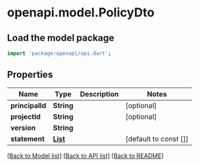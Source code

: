 # openapi.model.PolicyDto

## Load the model package

```dart
import 'package:openapi/api.dart';
```

## Properties

| Name            | Type                                                  | Description | Notes                 |
| --------------- | ----------------------------------------------------- | ----------- | --------------------- |
| **principalId** | **String**                                            |             | [optional]            |
| **projectId**   | **String**                                            |             | [optional]            |
| **version**     | **String**                                            |             |
| **statement**   | [**List<PolicyStatementDto>**](PolicyStatementDto.md) |             | [default to const []] |

[[Back to Model list]](../README.md#documentation-for-models) [[Back to API list]](../README.md#documentation-for-api-endpoints) [[Back to README]](../README.md)
